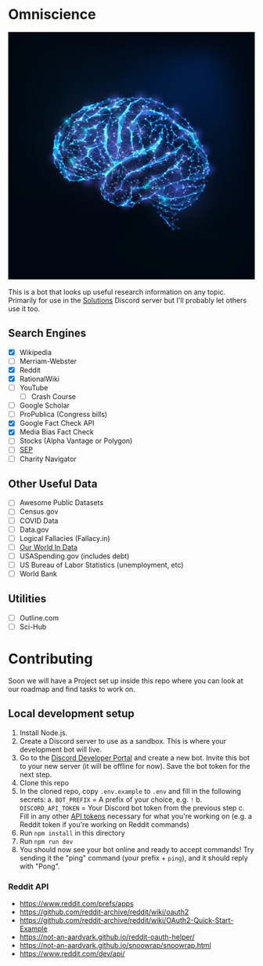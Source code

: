 # Omniscience

![Omniscience Logo](./logo.jpg)

This is a bot that looks up useful research information on any topic. Primarily for use in the [Solutions](https://medium.com/solutions) Discord server but I'll probably let others use it too.

## Search Engines

- [x] Wikipedia
- [ ] Merriam-Webster
- [x] Reddit
- [x] RationalWiki
- [ ] YouTube
  - [ ] Crash Course
- [ ] Google Scholar
- [ ] ProPublica (Congress bills)
- [x] Google Fact Check API
- [x] Media Bias Fact Check
- [ ] Stocks (Alpha Vantage or Polygon)
- [ ] [SEP](https://github.com/AFFogarty/SEP-Bot/blob/master/reddit-bot/sep/sep_search_result.py#L25)
- [ ] Charity Navigator

## Other Useful Data

- [ ] Awesome Public Datasets
- [ ] Census.gov
- [ ] COVID Data
- [ ] Data.gov
- [ ] Logical Fallacies (Fallacy.in)
- [ ] [Our World In Data](https://github.com/owid)
- [ ] USASpending.gov (includes debt)
- [ ] US Bureau of Labor Statistics (unemployment, etc)
- [ ] World Bank

## Utilities

- [ ] Outline.com
- [ ] Sci-Hub

# Contributing

Soon we will have a Project set up inside this repo where you can look at our roadmap and find tasks to work on.

## Local development setup

1. Install Node.js.
2. Create a Discord server to use as a sandbox. This is where your development bot will live.
3. Go to the [Discord Developer Portal](https://discord.com/developers/applications) and create a new bot. Invite this bot to your new server (it will be offline for now). Save the bot token for the next step.
4. Clone this repo
5. In the cloned repo, copy  `.env.example` to `.env` and fill in the following secrets:
  a. `BOT_PREFIX` = A prefix of your choice, e.g. `!`
  b. `DISCORD_API_TOKEN` = Your Discord bot token from the previous step
  c. Fill in any other [API tokens](.env.example) necessary for what you're working on (e.g. a Reddit token if you're working on Reddit commands)
4. Run `npm install` in this directory
5. Run `npm run dev`
6. You should now see your bot online and ready to accept commands! Try sending it the "ping" command (your prefix + `ping`), and it should reply with "Pong".

### Reddit API
- https://www.reddit.com/prefs/apps
- https://github.com/reddit-archive/reddit/wiki/oauth2
- https://github.com/reddit-archive/reddit/wiki/OAuth2-Quick-Start-Example
- https://not-an-aardvark.github.io/reddit-oauth-helper/
- https://not-an-aardvark.github.io/snoowrap/snoowrap.html
- https://www.reddit.com/dev/api/

